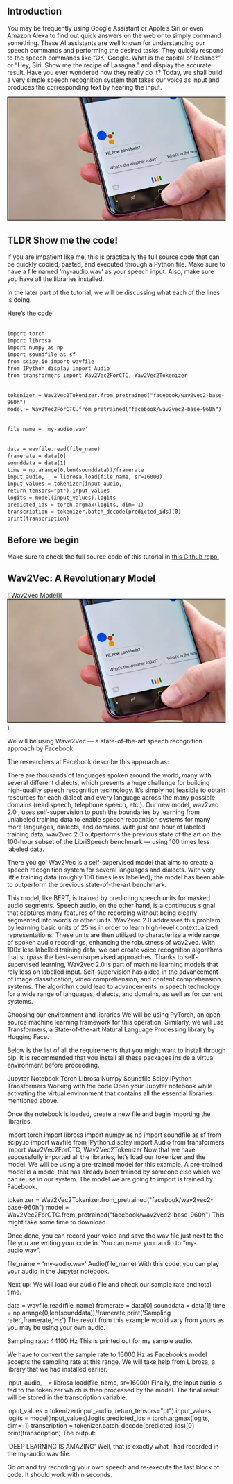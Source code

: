 ## Introduction


You may be frequently using Google Assistant or Apple’s Siri or even Amazon Alexa to find out quick answers on the web or to simply command something. These AI assistants are well known for understanding our speech commands and performing the desired tasks. They quickly respond to the speech commands like “OK, Google. What is the capital of Iceland?” or “Hey, Siri. Show me the recipe of Lasagna.” and display the accurate result. Have you ever wondered how they really do it? Today, we shall build a very simple speech recognition system that takes our voice as input and produces the corresponding text by hearing the input.

![assistant image](https://github.com/psavarmattas/SpeechToText/blob/6f04d775b0bebbceec105a9930788feeaeb5c283/assets/image1.jpg)

## TLDR Show me the code!

If you are impatient like me, this is practically the full source code that can be quickly copied, pasted, and executed through a Python file. Make sure to have a file named ‘my-audio.wav’ as your speech input. Also, make sure you have all the libraries installed.

In the later part of the tutorial, we will be discussing what each of the lines is doing.

Here’s the code!

<pre><code>
import torch
import librosa
import numpy as np
import soundfile as sf
from scipy.io import wavfile
from IPython.display import Audio
from transformers import Wav2Vec2ForCTC, Wav2Vec2Tokenizer
</code></pre>

<pre><code>
tokenizer = Wav2Vec2Tokenizer.from_pretrained("facebook/wav2vec2-base-960h")
model = Wav2Vec2ForCTC.from_pretrained("facebook/wav2vec2-base-960h")
</code></pre>

<pre><code>
file_name = 'my-audio.wav'
</code></pre>

<pre><code>
data = wavfile.read(file_name)
framerate = data[0]
sounddata = data[1]
time = np.arange(0,len(sounddata))/framerate
input_audio, _ = librosa.load(file_name, sr=16000)
input_values = tokenizer(input_audio, return_tensors="pt").input_values
logits = model(input_values).logits
predicted_ids = torch.argmax(logits, dim=-1)
transcription = tokenizer.batch_decode(predicted_ids)[0]
print(transcription)
</code></pre>

## Before we begin
Make sure to check the full source code of this tutorial in [this Github repo.](https://github.com/psavarmattas/SpeechToText)

## Wav2Vec: A Revolutionary Model

![Wav2Vec Model](![assistant image](https://github.com/psavarmattas/SpeechToText/blob/6f04d775b0bebbceec105a9930788feeaeb5c283/assets/image1.jpg))

We will be using Wave2Vec — a state-of-the-art speech recognition approach by Facebook.

The researchers at Facebook describe this approach as:

There are thousands of languages spoken around the world, many with several different dialects, which presents a huge challenge for building high-quality speech recognition technology. It’s simply not feasible to obtain resources for each dialect and every language across the many possible domains (read speech, telephone speech, etc.). Our new model, wav2vec 2.0 , uses self-supervision to push the boundaries by learning from unlabeled training data to enable speech recognition systems for many more languages, dialects, and domains. With just one hour of labeled training data, wav2vec 2.0 outperforms the previous state of the art on the 100-hour subset of the LibriSpeech benchmark — using 100 times less labeled data.

There you go! Wav2Vec is a self-supervised model that aims to create a speech recognition system for several languages and dialects. With very little training data (roughly 100 times less labelled), the model has been able to outperform the previous state-of-the-art benchmark.

This model, like BERT, is trained by predicting speech units for masked audio segments. Speech audio, on the other hand, is a continuous signal that captures many features of the recording without being clearly segmented into words or other units. Wav2vec 2.0 addresses this problem by learning basic units of 25ms in order to learn high-level contextualized representations. These units are then utilized to characterize a wide range of spoken audio recordings, enhancing the robustness of wav2vec. With 100x less labelled training data, we can create voice recognition algorithms that surpass the best-semisupervised approaches. Thanks to self-supervised learning, Wav2vec 2.0 is part of machine learning models that rely less on labelled input. Self-supervision has aided in the advancement of image classification, video comprehension, and content comprehension systems. The algorithm could lead to advancements in speech technology for a wide range of languages, dialects, and domains, as well as for current systems.

Choosing our environment and libraries
We will be using PyTorch, an open-source machine learning framework for this operation. Similarly, we will use Transformers, a State-of-the-art Natural Language Processing library by Hugging Face.

Below is the list of all the requirements that you might want to install through pip. It is recommended that you install all these packages inside a virtual environment before proceeding.

Jupyter Notebook
Torch
Librosa
Numpy
Soundfile
Scipy
IPython
Transformers
Working with the code
Open your Jupyter notebook while activating the virtual environment that contains all the essential libraries mentioned above.

Once the notebook is loaded, create a new file and begin importing the libraries.

import torch
import librosa
import numpy as np
import soundfile as sf
from scipy.io import wavfile
from IPython.display import Audio
from transformers import Wav2Vec2ForCTC, Wav2Vec2Tokenizer
Now that we have successfully imported all the libraries, let’s load our tokenizer and the model. We will be using a pre-trained model for this example. A pre-trained model is a model that has already been trained by someone else which we can reuse in our system. The model we are going to import is trained by Facebook.

tokenizer = Wav2Vec2Tokenizer.from_pretrained("facebook/wav2vec2-base-960h")
model = Wav2Vec2ForCTC.from_pretrained("facebook/wav2vec2-base-960h")
This might take some time to download.

Once done, you can record your voice and save the wav file just next to the file you are writing your code in. You can name your audio to “my-audio.wav”.

file_name = 'my-audio.wav'
Audio(file_name)
With this code, you can play your audio in the Jupyter notebook.



Next up: We will load our audio file and check our sample rate and total time.

data = wavfile.read(file_name)
framerate = data[0]
sounddata = data[1]
time = np.arange(0,len(sounddata))/framerate
print('Sampling rate:',framerate,'Hz')
The result from this example would vary from yours as you may be using your own audio.

Sampling rate: 44100 Hz
This is printed out for my sample audio.

We have to convert the sample rate to 16000 Hz as Facebook’s model accepts the sampling rate at this range. We will take help from Librosa, a library that we had installed earlier.

input_audio, _ = librosa.load(file_name, sr=16000)
Finally, the input audio is fed to the tokenizer which is then processed by the model. The final result will be stored in the transcription variable.

input_values = tokenizer(input_audio, return_tensors="pt").input_values
logits = model(input_values).logits
predicted_ids = torch.argmax(logits, dim=-1)
transcription = tokenizer.batch_decode(predicted_ids)[0]
print(transcription)
The output:

'DEEP LEARNING IS AMAZING'
Well, that is exactly what I had recorded in the my-audio.wav file.

Go on and try recording your own speech and re-execute the last block of code. It should work within seconds.